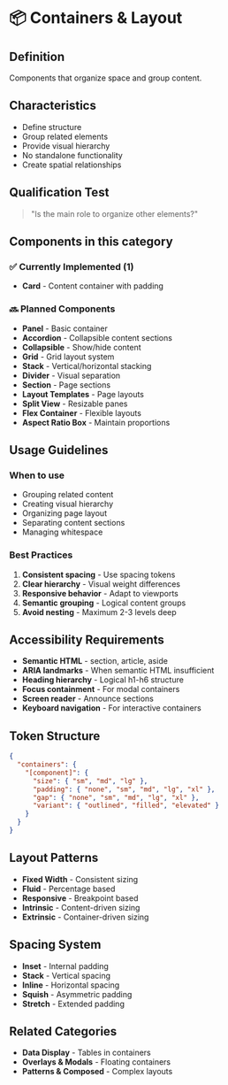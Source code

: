 # 📦 Containers & Layout

## Definition
Components that organize space and group content.

## Characteristics
- Define structure
- Group related elements
- Provide visual hierarchy
- No standalone functionality
- Create spatial relationships

## Qualification Test
> "Is the main role to organize other elements?"

## Components in this category

### ✅ Currently Implemented (1)
- **Card** - Content container with padding

### 🔜 Planned Components
- **Panel** - Basic container
- **Accordion** - Collapsible content sections
- **Collapsible** - Show/hide content
- **Grid** - Grid layout system
- **Stack** - Vertical/horizontal stacking
- **Divider** - Visual separation
- **Section** - Page sections
- **Layout Templates** - Page layouts
- **Split View** - Resizable panes
- **Flex Container** - Flexible layouts
- **Aspect Ratio Box** - Maintain proportions

## Usage Guidelines

### When to use
- Grouping related content
- Creating visual hierarchy
- Organizing page layout
- Separating content sections
- Managing whitespace

### Best Practices
1. **Consistent spacing** - Use spacing tokens
2. **Clear hierarchy** - Visual weight differences
3. **Responsive behavior** - Adapt to viewports
4. **Semantic grouping** - Logical content groups
5. **Avoid nesting** - Maximum 2-3 levels deep

## Accessibility Requirements
- **Semantic HTML** - section, article, aside
- **ARIA landmarks** - When semantic HTML insufficient
- **Heading hierarchy** - Logical h1-h6 structure
- **Focus containment** - For modal containers
- **Screen reader** - Announce sections
- **Keyboard navigation** - For interactive containers

## Token Structure
```json
{
  "containers": {
    "[component]": {
      "size": { "sm", "md", "lg" },
      "padding": { "none", "sm", "md", "lg", "xl" },
      "gap": { "none", "sm", "md", "lg", "xl" },
      "variant": { "outlined", "filled", "elevated" }
    }
  }
}
```

## Layout Patterns
- **Fixed Width** - Consistent sizing
- **Fluid** - Percentage based
- **Responsive** - Breakpoint based
- **Intrinsic** - Content-driven sizing
- **Extrinsic** - Container-driven sizing

## Spacing System
- **Inset** - Internal padding
- **Stack** - Vertical spacing
- **Inline** - Horizontal spacing
- **Squish** - Asymmetric padding
- **Stretch** - Extended padding

## Related Categories
- **Data Display** - Tables in containers
- **Overlays & Modals** - Floating containers
- **Patterns & Composed** - Complex layouts